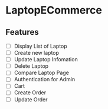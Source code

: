 # LaptopECommerce

## Features
- [ ] Display List of Laptop
- [ ] Create new laptop
- [ ] Update Laptop Infomation
- [ ] Delete Laptop
- [ ] Compare Laptop Page
- [ ] Authentication for Admin
- [ ] Cart
- [ ] Create Order
- [ ] Update Order
